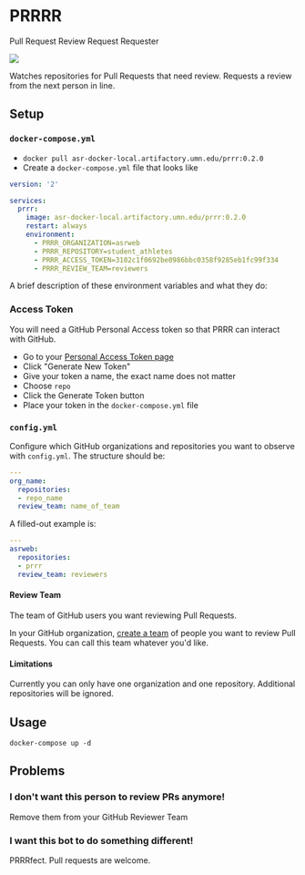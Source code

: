 # PRRRR

Pull Request Review Request Requester

<img src="https://media.giphy.com/media/xUA7aVAw3xQ4pzYkiA/giphy.gif" />

Watches repositories for Pull Requests that need review. Requests a review from the next person in line.

## Setup

### `docker-compose.yml`

- `docker pull asr-docker-local.artifactory.umn.edu/prrr:0.2.0`
- Create a `docker-compose.yml` file that looks like

```yaml
version: '2'

services:
  prrr:
    image: asr-docker-local.artifactory.umn.edu/prrr:0.2.0
    restart: always
    environment:
      - PRRR_ORGANIZATION=asrweb
      - PRRR_REPOSITORY=student_athletes
      - PRRR_ACCESS_TOKEN=3102c1f0692be0986bbc0358f9285eb1fc99f334
      - PRRR_REVIEW_TEAM=reviewers
```

A brief description of these environment variables and what they do:

### Access Token

You will need a GitHub Personal Access token so that PRRR can interact with GitHub.

- Go to your [Personal Access Token page](https://github.umn.edu/settings/tokens)
- Click "Generate New Token"
- Give your token a name, the exact name does not matter
- Choose `repo`
- Click the Generate Token button
- Place your token in the `docker-compose.yml` file

### `config.yml`

Configure which GitHub organizations and repositories you want to observe with `config.yml`. The structure should be:

```yml
---
org_name:
  repositories:
  - repo_name
  review_team: name_of_team
```

A filled-out example is:

```yml
---
asrweb:
  repositories:
  - prrr
  review_team: reviewers
```

#### Review Team

The team of GitHub users you want reviewing Pull Requests.

In your GitHub organization, [create a team](https://help.github.com/articles/creating-a-team/) of people you want to review Pull Requests. You can call this team whatever you'd like.

#### Limitations

Currently you can only have one organization and one repository. Additional repositories will be ignored.

## Usage

`docker-compose up -d`

## Problems

### I don't want this person to review PRs anymore!

Remove them from your GitHub Reviewer Team

### I want this bot to do something different!

PRRRfect. Pull requests are welcome.
